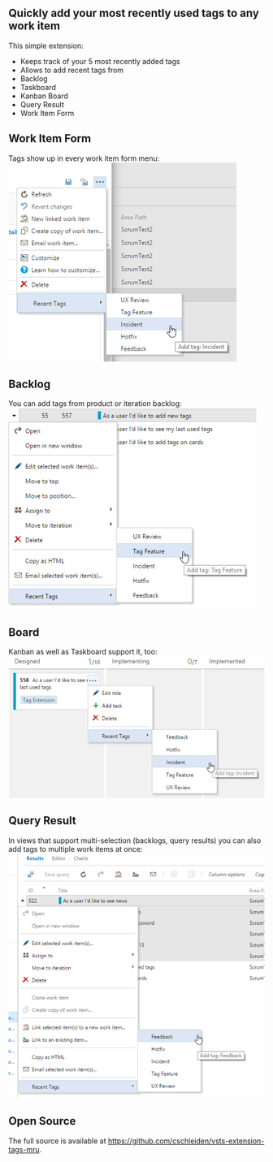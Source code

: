 ## Quickly add your most recently used tags to any work item

This simple extension:
* Keeps track of your 5 most recently added tags
* Allows to add recent tags from 
 * Backlog
 * Taskboard
 * Kanban Board
 * Query Result
 * Work Item Form 
 
## Work Item Form
 
Tags show up in every work item form menu:
![Work Item Form](img/tags-form.png)

## Backlog

You can add tags from product or iteration backlog:
![Product Backlog](img/tags-backlog.png)

## Board
Kanban as well as Taskboard support it, too:
![Kanban Board](img/tags-board.png)

## Query Result

In views that support multi-selection (backlogs, query results) you can also add tags to multiple work items at once: 
![Query Result](img/tags-query-result.png)

## Open Source

The full source is available at https://github.com/cschleiden/vsts-extension-tags-mru.